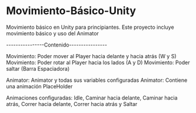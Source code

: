 # Movimiento-Básico-Unity
Movimiento básico en Unity para principiantes. Este proyecto incluye movimiento básico y uso del Animator

----------------Contenido----------------

Movimiento: Poder mover al Player hacia delante y hacia atrás (W y S)
Movimiento: Poder rotar al Player hacia los lados (A y D)
Movimiento: Poder saltar (Barra Espaciadora)

Animator: Animator y todas sus variables configuradas
Animator: Contiene una animación PlaceHolder

Animaciones configuradas: Idle, Caminar hacia delante, Caminar hacia atrás, Correr hacia delante, Correr hacia atrás y Saltar
